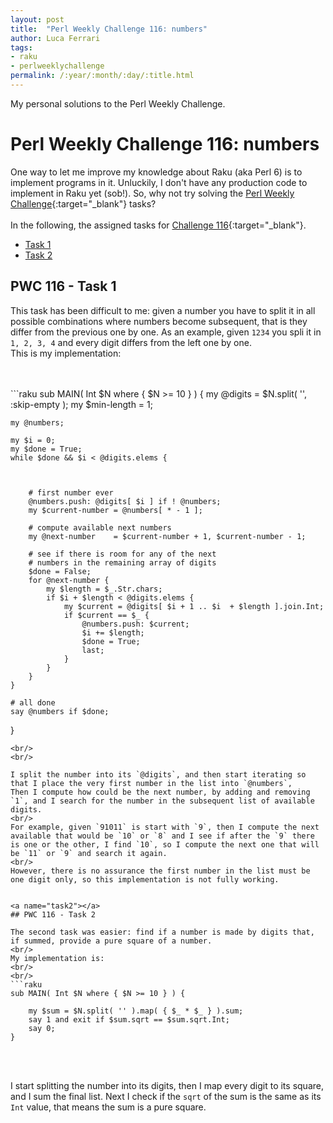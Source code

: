 ```yaml
---
layout: post
title:  "Perl Weekly Challenge 116: numbers"
author: Luca Ferrari
tags:
- raku
- perlweeklychallenge
permalink: /:year/:month/:day/:title.html
---
```

My personal solutions to the Perl Weekly Challenge.

# Perl Weekly Challenge 116: numbers

One way to let me improve my knowledge about Raku (aka Perl 6) is to implement programs in it.
Unluckily, I don't have any production code to implement in Raku yet (sob!).
So, why not try solving the [Perl Weekly Challenge](https://perlweeklychallenge.org/){:target="_blank"} tasks?
<br/>
<br/>
In the following, the assigned tasks for [Challenge 116](https://perlweeklychallenge.org/blog/perl-weekly-challenge-0116/){:target="_blank"}.
<br/>
- [Task 1](#task1)
- [Task 2](#task2)



<a name="task1"></a>
## PWC 116 - Task 1
This task has been difficult to me: given a number you have to split it in all possible combinations where numbers become subsequent, that is they differ from the previous one by one. As an example, given `1234` you spli it in `1, 2, 3, 4` and every digit differs from the left one by one.
<br/>
This is my implementation:

<br/>
<br/>
```raku
sub MAIN( Int $N where { $N >= 10 } ) {
    my @digits = $N.split( '', :skip-empty );
    my $min-length = 1;

    my @numbers;

    my $i = 0;
    my $done = True;
    while $done && $i < @digits.elems {



        # first number ever
        @numbers.push: @digits[ $i ] if ! @numbers;
        my $current-number = @numbers[ * - 1 ];

        # compute available next numbers
        my @next-number    = $current-number + 1, $current-number - 1;

        # see if there is room for any of the next
        # numbers in the remaining array of digits
        $done = False;
        for @next-number {
            my $length = $_.Str.chars;
            if $i + $length < @digits.elems {
                my $current = @digits[ $i + 1 .. $i  + $length ].join.Int;
                if $current == $_ {
                    @numbers.push: $current;
                    $i += $length;
                    $done = True;
                    last;
                }
            }
        }
    }

    # all done
    say @numbers if $done;
}


```
<br/>
<br/>

I split the number into its `@digits`, and then start iterating so that I place the very first number in the list into `@numbers`,
Then I compute how could be the next number, by adding and removing `1`, and I search for the number in the subsequent list of available digits.
<br/>
For example, given `91011` is start with `9`, then I compute the next available that would be `10` or `8` and I see if after the `9` there is one or the other, I find `10`, so I compute the next one that will be `11` or `9` and search it again.
<br/>
However, there is no assurance the first number in the list must be one digit only, so this implementation is not fully working.


<a name="task2"></a>
## PWC 116 - Task 2

The second task was easier: find if a number is made by digits that, if summed, provide a pure square of a number.
<br/>
My implementation is:
<br/>
<br/>
```raku
sub MAIN( Int $N where { $N >= 10 } ) {

    my $sum = $N.split( '' ).map( { $_ * $_ } ).sum;
    say 1 and exit if $sum.sqrt == $sum.sqrt.Int;
    say 0;
}

```
<br/>
<br/>

I start splitting the number into its digits, then I map every digit to its square, and I sum the final list.
Next I check if the `sqrt` of the sum is the same as its `Int` value, that means the sum is a pure square.

